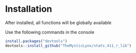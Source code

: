 # Installation
After installed, all functions will be globally available

Use the following commands in the console
```R
install.packages("devtools")
devtools::install_github("TheMysticLynx/stats_411_r_lib")
```
